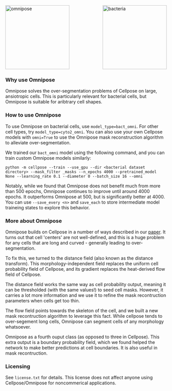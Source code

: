 <img src="https://github.com/MouseLand/cellpose/blob/master/cellpose/omnipose/logo3.png?raw=true" width="200" title="bacteria" alt="bacteria" align="right" vspace = "0">
<img src="https://github.com/MouseLand/cellpose/blob/master/cellpose/omnipose/logo.png?raw=true" width="200" title="omnipose" alt="omnipose" align="center" vspace = "0">

### Why use Omnipose
Omnipose solves the over-segmentation problems of Cellpose on large, ansiotropic cells. This is particularly relevant for bacterial cells, but Omnipose is suitable for aribtrary cell shapes.

### How to use Omnipose
To use Omnipose on bacterial cells, use `model_type=bact_omni`. For other cell types, try `model_type=cyto2_omni`. You can also use your own Cellpose models with `omni=True` to use the Omnipose mask reconstruction algorithm to alleviate over-segmentation. 

We trained our `bact_omni` model using the following command, and you can train custom Omnipose models similarly:

`python -m cellpose --train --use_gpu --dir <bacterial dataset directory> --mask_filter _masks --n_epochs 4000 --pretrained_model None --learning_rate 0.1 --diameter 0 --batch_size 16 --omni`

Notably, while we found that Omnipose does not benefit much from more than 500 epochs, Omnipose continues to improve until around 4000 epochs. It outperforms Omnipose at 500, but is significantly better at 4000. You can use `--save_every <n>` and `save_each` to store intermediate model traineing states to explore this behavior. 

### More about Omnipose
Omnipose builds on Cellpose in a number of ways described in our [paper](http://biorxiv.org/content/early/2021/11/04/2021.11.03.467199). It turns out that cell 'centers' are not well-defined, and this is a huge problem for any cells that are long and curved - generally leading to over-segmentation.

To fix this, we turned to the distance field (also known as the distance transform). This morphology-independent field replaces the uniform cell probability field of Cellpose, and its gradient replaces the heat-derived flow field of Cellpose. 

The distance field works the same way as cell probability output, meaning it can be thresholded (with the same values!) to seed cell masks. However, it carries a lot more information and we use it to refine the mask recontruction parameters when cells get too thin.

The flow field points towards the skeleton of the cell, and we built a new mask recontruction algorithm to leverage this fact. While cellpose tends to over-segement long cells, Omnipose can segment cells of any morphology whatsoever.

Omnipose as a fourth ouput class (as opposed to three in Cellpose). This extra output is a boundary probability field, which we found helped the network to make better predictions at cell boundaries. It is also useful in mask recontruction. 

### Licensing
See `license.txt` for details. This license does not affect anyone using Cellpose/Omnipose for noncommerical applications. 
